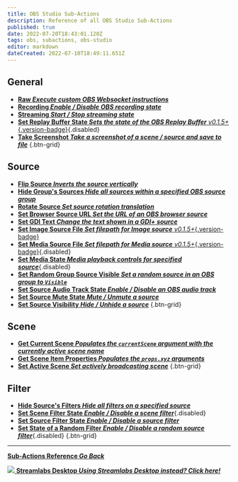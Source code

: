 ```yaml
---
title: OBS Studio Sub-Actions
description: Reference of all OBS Studio Sub-Actions
published: true
date: 2022-07-20T18:43:01.120Z
tags: obs, subactions, obs-studio
editor: markdown
dateCreated: 2022-07-10T18:49:11.651Z
---
```


## General
* [<i class="mdi mdi-code-braces text--obs"></i>**Raw *Execute custom OBS Websocket instructions***](/Sub-Actions/OBS/Raw)
* [<i class="mdi mdi-record-circle-outline text--obs"></i>**Recording *Enable / Disable OBS recording state***](/Sub-Actions/OBS/Recording)
* [<i class="mdi mdi-signal text--obs"></i>**Streaming *Start / Stop streaming state***](/Sub-Actions/OBS/Streaming)
* [<i class="mdi mdi-replay text--obs"></i>**Set Replay Buffer State *Sets the state of the OBS Replay Buffer*** *v0.1.5+*{.version-badge}](/Sub-Actions/OBS/Replay-Buffer-State){.disabled}
* [<i class="mdi mdi-monitor-screenshot text--obs"></i>**Take Screenshot *Take a screenshot of a scene / source and save to file***](/Sub-Actions/OBS/Take-Screenshot)
{.btn-grid}

## Source
* [<i class="mdi mdi-flip-horizontal text--obs"></i>**Flip Source *Inverts the source vertically***](/Sub-Actions/OBS/Flip-Source)
* [<i class="mdi mdi-group text--obs"></i>**Hide Group's Sources *Hide all sources within a specified OBS source group***](/Sub-Actions/OBS/Hide-Group's-Sources)
* [<i class="mdi mdi-rotate-right text--obs"></i>**Rotate Source *Set source rotation translation***](/Sub-Actions/OBS/Rotate-Source)
* [<i class="mdi mdi-google-chrome text--obs"></i>**Set Browser Source URL *Set the URL of an OBS browser source***](/Sub-Actions/OBS/Set-Browser-Source-URL)
* [<i class="mdi mdi-format-text text--obs"></i>**Set GDI Text *Change the text shown in a GDI+ source***](/Sub-Actions/OBS/Set-GDI-Text)
* [<i class="mdi mdi-image text--obs"></i>**Set Image Source File *Set filepath for Image source*** *v0.1.5+*{.version-badge} ](/Sub-Actions/OBS/Set-Image-Source-File)
* [<i class="mdi mdi-camera-iris text--obs"></i>**Set Media Source File *Set filepath for Media source*** *v0.1.5+*{.version-badge}](/Sub-Actions/OBS/Set-Media-Source-File){.disabled}
* [<i class="mdi mdi-camera-iris text--obs"></i>**Set Media State *Media playback controls for specified source***](/Sub-Actons/OBS/Set-Media-State){.disabled}
* [<i class="mdi mdi-group text--obs"></i>**Set Random Group Source Visible *Set a random source in an OBS group to `Visible`***](/Sub-Actions/OBS/Set-Random-Group-Source-Visible)
* [<i class="mdi mdi-speaker text--obs"></i>**Set Source Audio Track State *Enable / Disable an OBS audio track***](/Sub-Actions/OBS/Source-Audio-Track-State)
* [<i class="mdi mdi-speaker text--obs"></i>**Set Source Mute State *Mute / Unmute a source***](/Sub-Actions/OBS/Set-Source-Mute-State)
* [<i class="mdi mdi-border-none-variant text--obs"></i>**Set Source Visibility *Hide / Unhide a source***](/Sub-Actions/OBS/Set-Source-Visibility)
{.btn-grid}

## Scene
* [<i class="mdi mdi-scan-helper text--obs"></i>**Get Current Scene *Populates the `currentScene` argument with the currently active scene name***](/Sub-Actions/OBS/Get-Current-Scene)
* [<i class="mdi mdi-progress-download text--obs"></i>**Get Scene Item Properties *Populates the `props.xyz` arguments***](/Sub-Actions/OBS/Get-Scene-Item-Properties)
* [<i class="mdi mdi-select-drag text--obs"></i>**Set Active Scene *Set actively broadcasting scene***](/Sub-Actions/OBS/Set-Active-Scene)
{.btn-grid}

## Filter
* [<i class="mdi mdi-filter-variant-minus text--obs"></i>**Hide Source's Filters *Hide all filters on a specified source***](/Sub-Actions/OBS/Hide-Source-Filters)
* [<i class="mdi mdi-filter-variant-plus text--obs"></i>**Set Scene Filter State *Enable / Disable a scene filter***](/Sub-Actions/OBS/Scene-Filter-State){.disabled}
* [<i class="mdi mdi-filter-variant-plus text--obs"></i>**Set Source Filter State *Enable / Disable a source filter***](/Sub-Actions/OBS/Set-Source-Filter-State)
* [<i class="mdi mdi-filter-variant text--obs"></i>**Set State of a Random Filter *Enable / Disable a random source filter***](/Sub-Actions/OBS/Source-Random-Filter-State){.disabled}
{.btn-grid}

---

<section class="btn-grid my-5">
    
  [<i class="mdi mdi-chevron-left"></i>**Sub-Actions Reference *Go Back***](/en/Sub-Actions)
  
  [<img src="https://streamer.bot/img/integrations/streamlabs.png"/> **Streamlabs Desktop *Using Streamlabs Desktop instead? Click here!***](/en/Sub-Actions/Streamlabs-Desktop)
  
</section>